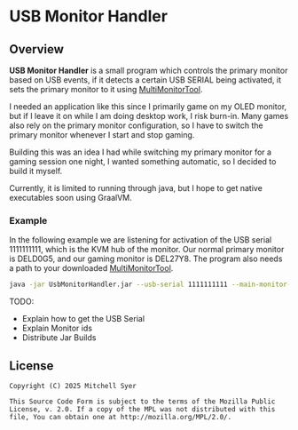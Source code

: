USB Monitor Handler
=======

## Overview

__USB Monitor Handler__ is a small program which controls the primary monitor based on USB events, if it detects a certain USB SERIAL being activated, it sets the primary monitor to it using [MultiMonitorTool](https://www.nirsoft.net/utils/multi_monitor_tool.html).

I needed an application like this since I primarily game on my OLED monitor, but if I leave it on while I am doing desktop work, I risk burn-in. Many games also rely on the primary monitor configuration, so I have to switch the primary monitor whenever I start and stop gaming.

Building this was an idea I had while switching my primary monitor for a gaming session one night, I wanted something automatic, so I decided to build it myself.

Currently, it is limited to running through java, but I hope to get native executables soon using GraalVM.


### Example
In the following example we are listening for activation of the USB serial 1111111111, which is the KVM hub of the monitor. Our normal primary monitor is DELD0G5, and our gaming monitor is DEL27Y8. The program also needs a path to your downloaded [MultiMonitorTool](https://www.nirsoft.net/utils/multi_monitor_tool.html).
```bash
java -jar UsbMonitorHandler.jar --usb-serial 1111111111 --main-monitor-id DELD0G5 --secondary-monitor-id DEL27Y8 --multi-monitor-tool "D:\Programs\MultiMonitorTool.exe"
```

TODO:
- Explain how to get the USB Serial
- Explain Monitor ids
- Distribute Jar Builds


## License

    Copyright (C) 2025 Mitchell Syer

    This Source Code Form is subject to the terms of the Mozilla Public
    License, v. 2.0. If a copy of the MPL was not distributed with this
    file, You can obtain one at http://mozilla.org/MPL/2.0/.
